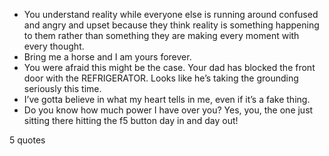  - You understand reality while everyone else is running around confused and angry and upset because they think reality is something happening to them rather than something they are making every moment with every thought.
 - Bring me a horse and I am yours forever.
 - You were afraid this might be the case. Your dad has blocked the front door with the REFRIGERATOR. Looks like he’s taking the grounding seriously this time.
 - I’ve gotta believe in what my heart tells in me, even if it’s a fake thing.
 - Do you know how much power I have over you? Yes, you, the one just sitting there hitting the f5 button day in and day out!

5 quotes